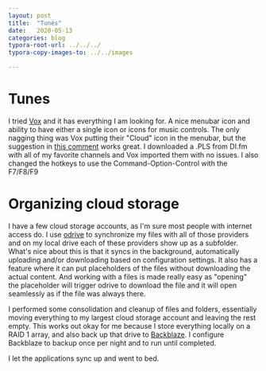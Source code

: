 ```yaml
---
layout: post
title:  "Tunes"
date:   2020-05-13
categories: blog
typora-root-url: ../../../
typora-copy-images-to: ../../images

---
```


# Tunes

I tried [Vox](https://vox.rocks/) and it has everything I am looking for.  A nice menubar icon and ability to have either a single icon or icons for music controls.  The only nagging thing was Vox putting their "Cloud" icon in the menubar, but the suggestion in [this comment](https://vox.rocks/forum/t/loop-icon-in-taskbar-keeps-coming-back/4786/6) works great.  I downloaded a .PLS from DI.fm with all of my favorite channels and Vox imported them with no issues.  I also changed the hotkeys to use the Command-Option-Control with the F7/F8/F9 

# Organizing cloud storage

I have a few cloud storage accounts, as I'm sure most people with internet access do.  I use [odrive](https://odrive.com/) to synchronize my files with all of those providers and on my local drive each of these providers show up as a subfolder.  What's nice about this is that it syncs in the background, automatically uploading and/or downloading based on configuration settings.  It also has a feature where it can put placeholders of the files without downloading the actual content.  And working with a files is made really easy as "opening" the placeholder will trigger odrive to download the file and it will open seamlessly as if the file was always there.

I performed some consolidation and cleanup of files and folders, essentially moving everything to my largest cloud storage account and leaving the rest empty.  This works out okay for me because I store everything locally on a RAID 1 array, and also back up that drive to [Backblaze](https://www.backblaze.com/).  I configure Backblaze to backup once per night and to run until completed.

I let the applications sync up and went to bed.

